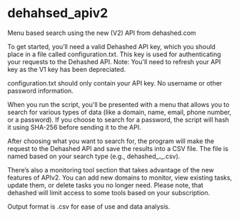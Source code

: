 # dehahsed_apiv2
Menu based search using the new (V2) API from dehashed.com 

To get started, you’ll need a valid Dehashed API key, which you should place in a file called configuration.txt. This key is used for authenticating your requests to the Dehashed API. Note: You'll need to refresh your API key as the V1 key has been depreciated. 

configuration.txt should only contain your API key. No username or other password information. 

When you run the script, you'll be presented with a menu that allows you to search for various types of data (like a domain, name, email, phone number, or a password). If you choose to search for a password, the script will hash it using SHA-256 before sending it to the API.

After choosing what you want to search for, the program will make the request to the Dehashed API and save the results into a CSV file. The file is named based on your search type (e.g., dehashed_**.**_.csv).

There’s also a monitoring tool section that takes advantage of the new features of APIv2. You can add new domains to monitor, view existing tasks, update them, or delete tasks you no longer need. Please note, that dehashed will limit access to some tools based on your subscription.

Output format is .csv for ease of use and data analysis. 
